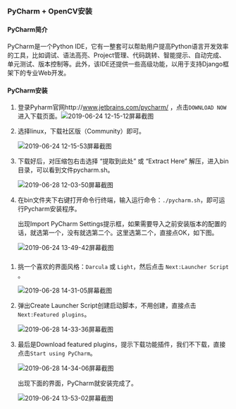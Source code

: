 ### PyCharm + OpenCV安装

#### PyCharm简介

PyCharm是一个Python IDE，它有一整套可以帮助用户提高Python语言开发效率的工具，比如调试、语法高亮、Project管理、代码跳转、智能提示、自动完成、单元测试、版本控制等。此外，该IDE还提供一些高级功能，以用于支持Django框架下的专业Web开发。

#### PyCharm安装

1. 登录Pyharm官网http://www.jetbrains.com/pycharm/ ，点击`DOWNLOAD NOW`进入下载页面。![2019-06-24 12-15-12屏幕截图](/media/zhouzhefu/LENOVO/%E8%AF%BE%E7%A8%8B%E6%80%BB%E7%BB%93/ai-materials/ai-materials/docs/303-cv-opencv/303-cv-opencv-02/2019-06-24%2012-15-12%E5%B1%8F%E5%B9%95%E6%88%AA%E5%9B%BE.png)

2. 选择linux，下载社区版（Community）即可。

   ![2019-06-24 12-15-53屏幕截图](/media/zhouzhefu/LENOVO/%E8%AF%BE%E7%A8%8B%E6%80%BB%E7%BB%93/ai-materials/ai-materials/docs/303-cv-opencv/303-cv-opencv-02/2019-06-24%2012-15-53%E5%B1%8F%E5%B9%95%E6%88%AA%E5%9B%BE.png)

3. 下载好后，对压缩包右击选择 “提取到此处” 或 “Extract Here” 解压，进入bin目录，可以看到文件pycharm.sh。

   ![2019-06-28 12-03-50屏幕截图](/media/zhouzhefu/LENOVO/%E8%AF%BE%E7%A8%8B%E6%80%BB%E7%BB%93/ai-materials/ai-materials/docs/303-cv-opencv/303-cv-opencv-02/2019-06-28%2012-03-50%E5%B1%8F%E5%B9%95%E6%88%AA%E5%9B%BE.png)

4. 在bin文件夹下右键打开命令行终端，输入运行命令：`./pycharm.sh`，即可运行Pycharm安装程序。

   出现Import PyCharm Settings提示框，如果需要导入之前安装版本的配置的话，就选第一个，没有就选第二个。这里选第二个，直接点OK，如下图。

   ![2019-06-24 13-49-42屏幕截图](/media/zhouzhefu/LENOVO/%E8%AF%BE%E7%A8%8B%E6%80%BB%E7%BB%93/ai-materials/ai-materials/docs/303-cv-opencv/303-cv-opencv-02/2019-06-24%2013-49-42%E5%B1%8F%E5%B9%95%E6%88%AA%E5%9B%BE.png)

### 

1. 挑一个喜欢的界面风格：`Darcula` 或 `Light`，然后点击 `Next:Launcher Script` 。

   ![2019-06-28 14-31-05屏幕截图](/media/zhouzhefu/LENOVO/%E8%AF%BE%E7%A8%8B%E6%80%BB%E7%BB%93/ai-materials/ai-materials/docs/303-cv-opencv/303-cv-opencv-02/2019-06-28%2014-31-05%E5%B1%8F%E5%B9%95%E6%88%AA%E5%9B%BE.png)

2. 弹出Create Launcher Script创建启动脚本，不用创建，直接点击`Next:Featured plugins`。

   ![2019-06-28 14-33-36屏幕截图](/media/zhouzhefu/LENOVO/%E8%AF%BE%E7%A8%8B%E6%80%BB%E7%BB%93/ai-materials/ai-materials/docs/303-cv-opencv/303-cv-opencv-02/2019-06-28%2014-33-36%E5%B1%8F%E5%B9%95%E6%88%AA%E5%9B%BE.png)

3. 最后是Download featured plugins，提示下载功能插件，我们不下载，直接点击`Start using PyCharm`。

   ![2019-06-28 14-34-06屏幕截图](/media/zhouzhefu/LENOVO/%E8%AF%BE%E7%A8%8B%E6%80%BB%E7%BB%93/ai-materials/ai-materials/docs/303-cv-opencv/303-cv-opencv-02/2019-06-28%2014-34-06%E5%B1%8F%E5%B9%95%E6%88%AA%E5%9B%BE.png)

   出现下面的界面，PyCharm就安装完成了。

   ![2019-06-24 13-53-02屏幕截图](/media/zhouzhefu/LENOVO/%E8%AF%BE%E7%A8%8B%E6%80%BB%E7%BB%93/ai-materials/ai-materials/docs/303-cv-opencv/303-cv-opencv-02/2019-06-24%2013-53-02%E5%B1%8F%E5%B9%95%E6%88%AA%E5%9B%BE.png)

